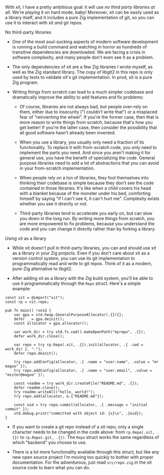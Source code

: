 With xit, I have a pretty ambitious goal: it will use *no third party libraries at all*. We're playing it on hard mode, baby! Moreover, xit can be easily used as a library itself, and it includes a pure Zig implementation of git, so you can use it to interact with xit *and* git repos.

No third-party libraries

* One of the most soul-sucking aspects of modern software development is running a build command and watching in horror as hundreds of transitive dependencies are downloaded. We are facing a crisis in software complexity, and many people don't even see it as a problem.

* The only dependencies of xit are a few Zig libraries I wrote myself, as well as the Zig standard library. The copy of libgit2 in this repo is only used by tests to validate xit's git implementation. In prod, xit is a pure Zig program.

* Writing things from scratch can lead to a much simpler codebase and dramatically improve the ability to add features and fix problems:

  * Of course, libraries are not always bad, but people over-rely on them, either due to insecurity ("I couldn't write that") or a misplaced fear of "reinventing the wheel". If you're the former case, then that is more reason to write things from scratch, because that's how you get better! If you're the latter case, then consider the possibility that all good software hasn't already been invented.

  * When you use a library, you usually only need a fraction of its functionality. To replace it with from-scratch code, you only need to implement the parts you need. And since you aren't making it for general use, you have the benefit of specializing the code. General purpose libraries need to add a lot of abstractions that you can avoid in your from-scratch implementation.

  * When people rely on a ton of libraries, they fool themselves into thinking their codebase is simple because they don't see the code contained in those libraries. It's like when a child covers his head with a blanket because of the monster under his bed, comforting himself by saying "if I can't see it, it can't hurt me". Complexity exists whether you see it directly or not.

  * Third-party libraries tend to accelerate you early on, but can slow you down in the long run. By writing more things from scratch, you are more empowered to fix problems, because you understand the code and you can change it directly rather than by forking a library.

Using xit as a library

* While xit doesn't pull in third-party libraries, you can and should use xit as a library in your Zig projects. Even if you don't care about xit as a version control system, you can use its git implementation to programmatically read and write to git repos. Think of it as a modern, pure-Zig alternative to libgit2.

* After adding xit as a library with the Zig build system, you'll be able to use it programmatically through the `Repo` struct. Here's a simple example:

```zig
const xit = @import("xit");
const rp = xit.repo;

pub fn main() !void {
    var gpa = std.heap.GeneralPurposeAllocator(.{}){};
    defer _ = gpa.deinit();
    const allocator = gpa.allocator();

    var work_dir = try std.fs.cwd().makeOpenPath("myrepo", .{});
    defer work_dir.close();

    var repo = try rp.Repo(.xit, .{}).init(allocator, .{ .cwd = work_dir }, ".");
    defer repo.deinit();

    try repo.addConfig(allocator, .{ .name = "user.name", .value = "mr magoo" });
    try repo.addConfig(allocator, .{ .name = "user.email", .value = "mister@magoo" });

    const readme = try work_dir.createFile("README.md", .{});
    defer readme.close();
    try readme.writeAll("hello, world!");
    try repo.add(allocator, &.{"README.md"});

    const oid = try repo.commit(allocator, .{ .message = "initial commit" });
    std.debug.print("committed with object id: {s}\n", .{oid});
}
```

* If you want to create a git repo instead of a xit repo, only a single character needs to be changed in the code above: from `rp.Repo(.xit, .{})` to `rp.Repo(.git, .{})`. The `Repo` struct works the same regardless of which "backend" you choose to use.

* There is a lot more functionality available through this struct, but like any new open source project I'm moving too quickly to bother with proper documentation. For the adventurous, just read `src/repo.zig` in the xit source code to learn what you can do.
